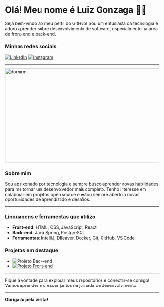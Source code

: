 # Olá! Meu nome é Luiz Gonzaga 👨‍💻

Seja bem-vindo ao meu perfil do GitHub! Sou um entusiasta da tecnologia e adoro aprender sobre desenvolvimento de software, especialmente na área de front-end e back-end.

### Minhas redes sociais

[![LinkedIn](https://img.shields.io/badge/LinkedIn-0077B5?style=for-the-badge&logo=linkedin&logoColor=white)](https://www.linkedin.com/in/luiz-gonzaga-g-ribeiro-neto-04905b255/)
[![Instagram](https://img.shields.io/badge/Instagram-E4405F?style=for-the-badge&logo=instagram&logoColor=white)](https://www.instagram.com/luizribeiro05/)

---

<img src="https://clubedosgeeks.com.br/wp-content/uploads/2016/01/dormrm.gif" alt="dormrm" width="553" height="309">

### Sobre mim

Sou apaixonado por tecnologia e sempre busco aprender novas habilidades para me tornar um desenvolvedor mais completo. Tenho interesse em colaborar em projetos open source e estou sempre aberto a novas oportunidades de aprendizado e desafios.

---

### Linguagens e ferramentas que utilizo

- **Front-end**: HTML, CSS, JavaScript, React
- **Back-end**: Java Spring, PostgreSQL
- **Ferramentas**: IntelliJ, DBeaver, Docker, Git, GitHub, VS Code

### Projetos em destaque

- [![Projeto Back-end](https://img.shields.io/badge/GitHub-Back--end-blue?style=for-the-badge&logo=github)](https://github.com/Luizribeiro05/api_gerenciador_de_produtos)
- [![Projeto Front-end](https://img.shields.io/badge/GitHub-Front--end-green?style=for-the-badge&logo=github)](https://github.com/Luizribeiro05/Curso_fullStack_projeto_front)

---

Fique à vontade para explorar meus repositórios e conectar-se comigo! Vamos aprender e crescer juntos na jornada de desenvolvimento.

---

**Obrigado pela visita!**
